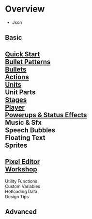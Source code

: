 # Overview

- Json

## Basic
>
[Quick Start](tutorials/quickstart.md)<br>
[Bullet Patterns](tutorials/pattern.md)<br>
[Bullets](tutorials/bullet.md)<br>
[Actions](tutorials/actions.md)<br>
[Units](tutorials/unit.md)<br>
Unit Parts<br>
[Stages](tutorials/stage.md)<br>
[Player](tutorials/player.md)<br>
[Powerups & Status Effects](tutorials/status.md)<br>
Music & Sfx<br>
Speech Bubbles<br>
Floating Text<br>
Sprites<br>
---
>
[Pixel Editor](tutorials/pxc_editor.md)<br>
[Workshop](tutorials/workshop.md)<br>
---
> 
Utility Functions<br>
Custom Variables<br>
Hotloading Data<br>
Design Tips<br>

## Advanced